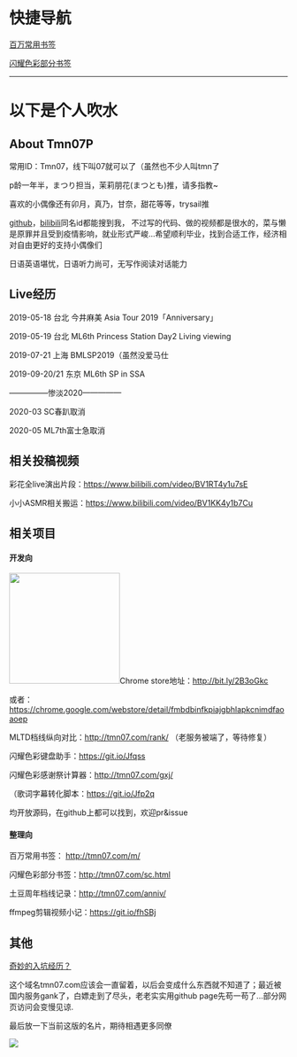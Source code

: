 # 快捷导航

<a href="http://tmn07.com/m">百万常用书签</a>

<a href="http://tmn07.com/sc.html">闪耀色彩部分书签</a>

*****************

# 以下是个人吹水

## About Tmn07P

常用ID：Tmn07，线下叫07就可以了（虽然也不少人叫tmn了

p龄一年半，まつり担当，茉莉朋花(まつとも)推，请多指教~

喜欢的小偶像还有卯月，真乃，甘奈，甜花等等，trysail推

[github](https://github.com/qq519043202)，[bilibili](https://space.bilibili.com/8162825)同名id都能搜到我， 不过写的代码、做的视频都是很水的，菜与懒是原罪并且受到疫情影响，就业形式严峻...希望顺利毕业，找到合适工作，经济相对自由更好的支持小偶像们

日语英语堪忧，日语听力尚可，无写作阅读对话能力

## Live经历

2019-05-18 台北 今井麻美 Asia Tour 2019「Anniversary」

2019-05-19 台北 ML6th Princess Station Day2 Living viewing

2019-07-21 上海 BMLSP2019（虽然没爱马仕

2019-09-20/21 东京 ML6th SP in SSA

—————惨淡2020—————

2020-03 SC春趴取消

2020-05 ML7th富士急取消

## 相关投稿视频

彩花全live演出片段：https://www.bilibili.com/video/BV1RT4y1u7sE

小小ASMR相关搬运：https://www.bilibili.com/video/BV1KK4y1b7Cu

## 相关项目

#### 开发向

<img src="http://tmn07.com/p/search.png" style="width: 200px; ">Chrome store地址：http://bit.ly/2B3oGkc

或者：https://chrome.google.com/webstore/detail/fmbdbinfkpiajgbhlapkcnimdfaoaoep

MLTD档线纵向对比：http://tmn07.com/rank/ （老服务被端了，等待修复）

闪耀色彩键盘助手：https://git.io/Jfqss

闪耀色彩感谢祭计算器：http://tmn07.com/gxj/

（歌词字幕转化脚本：https://git.io/Jfp2q

均开放源码，在github上都可以找到，欢迎pr&issue

#### 整理向

百万常用书签： http://tmn07.com/m/

闪耀色彩部分书签：http://tmn07.com/sc.html

土豆周年档线记录：http://tmn07.com/anniv/

ffmpeg剪辑视频小记：https://git.io/fhSBj

## 其他

[奇妙的入坑经历？](St@rt.html)

这个域名tmn07.com应该会一直留着，以后会变成什么东西就不知道了；最近被国内服务gank了，白嫖走到了尽头，老老实实用github page先苟一苟了...部分网页访问会变慢见谅.

最后放一下当前这版的名片，期待相遇更多同僚

![](http://tmn07.com/p/card2.jpg)